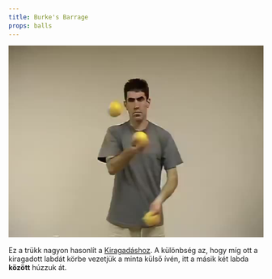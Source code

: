 ```yaml
---
title: Burke's Barrage
props: balls
---
```


![Burke's Barrage](site/videos/poster/burkesbarrage.jpg)

Ez a trükk nagyon hasonlít a [Kiragadáshoz](site/hu/kiragadas/README.md). A különbség az, hogy míg ott a kiragadott labdát körbe vezetjük a minta külső ívén, itt a másik két labda **között** húzzuk át.


